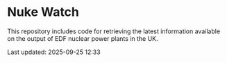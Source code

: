# Nuke Watch

This repository includes code for retrieving the latest information available on the output of EDF nuclear power plants in the UK.

Last updated: 2025-09-25 12:33
